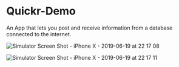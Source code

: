 # Quickr-Demo
An App that lets you post and receive information from a database connected to the internet. 

![Simulator Screen Shot - iPhone X - 2019-06-19 at 22 17 08](https://user-images.githubusercontent.com/39963165/59786351-aaf6a380-92e4-11e9-94d6-1c4ca967a301.png)

![Simulator Screen Shot - iPhone X - 2019-06-19 at 22 17 11](https://user-images.githubusercontent.com/39963165/59786352-ab8f3a00-92e4-11e9-8266-da04dd68229b.png)

